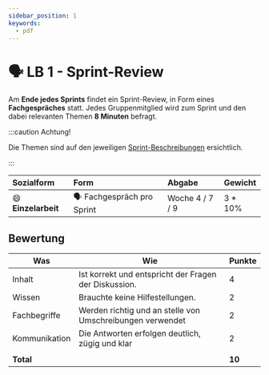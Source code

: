 ```yaml
---
sidebar_position: 1
keywords:
  - pdf
---
```


# 🗣️ LB 1 - Sprint-Review

Am **Ende jedes Sprints** findet ein Sprint-Review, in Form eines
**Fachgespräches** statt. Jedes Gruppenmitglied wird zum Sprint und den dabei
relevanten Themen **8 Minuten** befragt.

:::caution Achtung!

Die Themen sind auf den jeweiligen [Sprint-Beschreibungen](../sprints/index.md)
ersichtlich.

:::

| Sozialform               | Form                       | Abgabe          | Gewicht  |
| :----------------------- | :------------------------- | :-------------- | :------- |
| :smile: **Einzelarbeit** | 🗣️ Fachgespräch pro Sprint | Woche 4 / 7 / 9 | 3 \* 10% |

## Bewertung

| Was           | Wie                                                       | Punkte |
| ------------- | --------------------------------------------------------- | ------ |
| Inhalt        | Ist korrekt und entspricht der Fragen der Diskussion.     | 4      |
| Wissen        | Brauchte keine Hilfestellungen.                           | 2      |
| Fachbegriffe  | Werden richtig und an stelle von Umschreibungen verwendet | 2      |
| Kommunikation | Die Antworten erfolgen deutlich, zügig und klar           | 2      |
|               |                                                           |
| **Total**     |                                                           | **10** |
